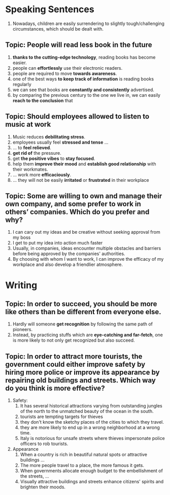 # Speaking Sentences

1. Nowadays, children are easily surrendering to slightly tough/challenging circumstances, which should be dealt with.


## Topic: People will read less book in the future
1. **thanks to the cutting-edge technology**, reading books has become easier.
2. people can **effortlessly** use their electronic readers.
3. people are required to move **towards awareness**.
4. one of the best ways **to keep track of information** is reading books regularly
5. we can see that books are **constantly and consistently** advertised.
6. by comparing the previous century to the one we live in, we can easily **reach to the conclusion** that

## Topic: Should employees allowed to listen to music at work
1. Music reduces **debilitating stress**.
2. employees usually feel **stressed and tense** ...
3. ... to **feel relieved**.
4. **get rid of** the pressure.
5. get **the positive vibes** to **stay focused**. 
6. help them **improve their mood** and **establish good relationship** with their workmates.
7. ... work more **efficaciously**.
8. ... they will not be easily **irritated** or **frustrated** in their workplace

## Topic: Some are willing to own and manage their own company, and some prefer to work in others’ companies. Which do you prefer and why?
1. I can cary out my ideas and be creative without seeking approval from my boss
2. I get to put my idea into action much faster
3. Usually, in companies, ideas encounter multiple obstacles and barriers before being approved by the companies' authorities.
4. By choosing with whom I want to work, I can improve the efficacy of my workplace and also develop a friendlier atmosphere.


# Writing

## Topic: In order to succeed, you should be more like others than be different from everyone else.
1. Hardly will someone **get recognition** by following the same path of pioneers.
2. Instead, by practicing stuffs which are **eye-catching and far-fetch**, one is more likely to not only get recognized but also succeed.

## Topic: In order to attract more tourists, the government could either improve safety by hiring more police or improve its appearance by repairing old buildings and streets. Which way do you think is more effective?
1. Safety:
   1. It has several historical attractions varying from outstanding jungles of the north to the unmatched beauty of the ocean in the south.
   2. tourists are tempting targets for thieves
   3. they don't know the sketchy places of the cities to which they travel.
   4. they are more likely to end up in a wrong neighborhood at a wrong time. 
   5. Italy is notorious for unsafe streets where thieves impersonate police officers to rob tourists.
2. Appearance
   1. When a country is rich in beautiful natural spots or attractive buildings ...
   2. The more people travel to a place, the more famous it gets.
   3. When governments allocate enough budget to the embellishment of the streets, ...
   4. Visually attractive buildings and streets enhance citizens' spirits and brighten their moods.